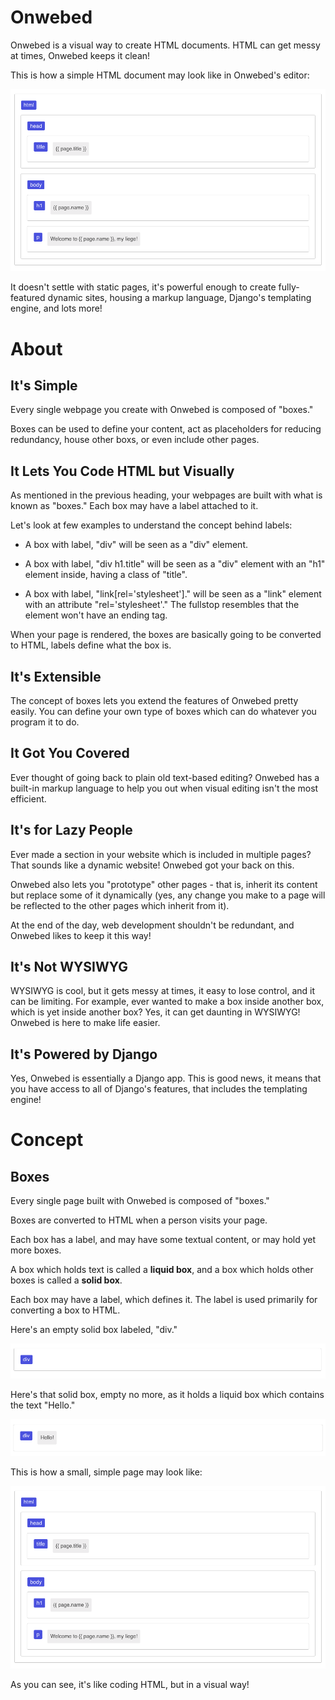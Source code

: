 # Onwebed

Onwebed is a visual way to create HTML documents. HTML can get messy at times, Onwebed keeps it clean!

This is how a simple HTML document may look like in Onwebed's editor:

![Simple Page](docs/images/simple_page.png)

It doesn't settle with static pages, it's powerful enough to create fully-featured dynamic sites, housing a markup language, Django's templating engine, and lots more!

# About

## It's Simple

Every single webpage you create with Onwebed is composed of "boxes."

Boxes can be used to define your content, act as placeholders for reducing redundancy, house other boxs, or even include other pages.

## It Lets You Code HTML but Visually

As mentioned in the previous heading, your webpages are built with what is known as "boxes." Each box may have a label attached to it.

Let's look at few examples to understand the concept behind labels:

- A box with label, "div" will be seen as a "div" element.

- A box with label, "div h1.title" will be seen as a "div" element with an "h1" element inside, having a class of "title".

- A box with label, "link[rel='stylesheet']." will be seen as a "link" element with an attribute "rel='stylesheet'." The fullstop resembles that the element won't have an ending tag.

When your page is rendered, the boxes are basically going to be converted to HTML, labels define what the box is.

## It's Extensible

The concept of boxes lets you extend the features of Onwebed pretty easily. You can define your own type of boxes which can do whatever you program it to do.

## It Got You Covered

Ever thought of going back to plain old text-based editing? Onwebed has a built-in markup language to help you out when visual editing isn't the most efficient.

## It's for Lazy People

Ever made a section in your website which is included in multiple pages? That sounds like a dynamic website! Onwebed got your back on this.

Onwebed also lets you "prototype" other pages - that is, inherit its content but replace some of it dynamically (yes, any change you make to a page will be reflected to the other pages which inherit from it).

At the end of the day, web development shouldn't be redundant, and Onwebed likes to keep it this way!

## It's Not WYSIWYG

WYSIWYG is cool, but it gets messy at times, it easy to lose control, and it can be limiting. For example, ever wanted to make a box inside another box, which is yet inside another box? Yes, it can get daunting in WYSIWYG! Onwebed is here to make life easier.

## It's Powered by Django

Yes, Onwebed is essentially a Django app. This is good news, it means that you have access to all of Django's features, that includes the templating engine!

# Concept

## Boxes

Every single page built with Onwebed is composed of "boxes."

Boxes are converted to HTML when a person visits your page.

Each box has a label, and may have some textual content, or may hold yet more boxes.

A box which holds text is called a **liquid box**, and a box which holds other boxes is called a **solid box**.

Each box may have a label, which defines it. The label is used primarily for converting a box to HTML.

Here's an empty solid box labeled, "div."

![Empty Solid Box](docs/images/empty_solid_box.png)

Here's that solid box, empty no more, as it holds a liquid box which contains the text "Hello."

![Solid Box with Liquid Box Inside](docs/images/solid_box_with_liquid_box_inside.png)

This is how a small, simple page may look like:

![Simple Page](docs/images/simple_page.png)

As you can see, it's like coding HTML, but in a visual way!